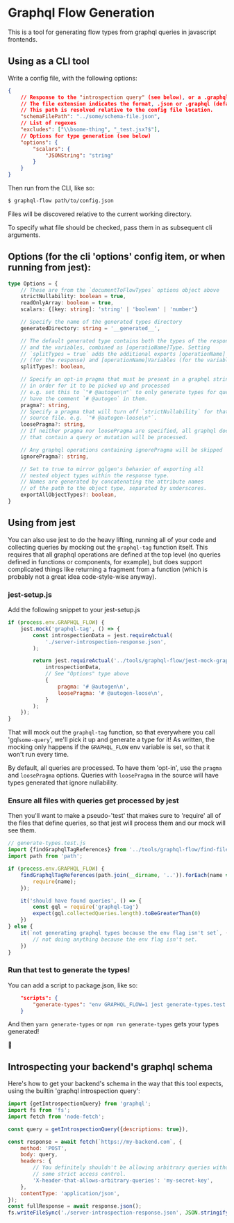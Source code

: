 # Graphql Flow Generation

This is a tool for generating flow types from graphql queries in javascript frontends.

## Using as a CLI tool

Write a config file, with the following options:

```json
{
    // Response to the "introspection query" (see below), or a .graphql schema file.
    // The file extension indicates the format, .json or .graphql (default .json).
    // This path is resolved relative to the config file location.
    "schemaFilePath": "../some/schema-file.json",
    // List of regexes
    "excludes": ["\\bsome-thing", "_test.jsx?$"],
    // Options for type generation (see below)
    "options": {
        "scalars": {
            "JSONString": "string"
        }
    }
}
```

Then run from the CLI, like so:

```bash
$ graphql-flow path/to/config.json
```

Files will be discovered relative to the current working directory.

To specify what file should be checked, pass them in as subsequent cli arguments.

## Options (for the cli 'options' config item, or when running from jest):

```ts
type Options = {
    // These are from the `documentToFlowTypes` options object above
    strictNullability: boolean = true,
    readOnlyArray: boolean = true,
    scalars: {[key: string]: 'string' | 'boolean' | 'number'}

    // Specify the name of the generated types directory
    generatedDirectory: string = '__generated__',

    // The default generated type contains both the types of the response
    // and the variables, combined as [operatioName]Type. Setting
    // `splitTypes = true` adds the additional exports [operationName]
    // (for the response) and [operationName]Variables (for the variables).
    splitTypes?: boolean,

    // Specify an opt-in pragma that must be present in a graphql string source
    // in order for it to be picked up and processed
    // e.g. set this to `"# @autogen\n"` to only generate types for queries that
    // have the comment `# @autogen` in them.
    pragma?: string,
    // Specify a pragma that will turn off `strictNullability` for that
    // source file. e.g. `"# @autogen-loose\n"`.
    loosePragma?: string,
    // If neither pragma nor loosePragma are specified, all graphql documents
    // that contain a query or mutation will be processed.

    // Any graphql operations containing ignorePragma will be skipped
    ignorePragma?: string,

    // Set to true to mirror gqlgen's behavior of exporting all
    // nested object types within the response type.
    // Names are generated by concatenating the attribute names
    // of the path to the object type, separated by underscores.
    exportAllObjectTypes?: boolean,
}
```

## Using from jest

You can also use jest to do the heavy lifting, running all of your code and collecting queries
by mocking out the `graphql-tag` function itself. This requires that all graphql operations are
defined at the top level (no queries defined in functions or components, for example), but does
support complicated things like returning a fragment from a function (which is probably
not a great idea code-style-wise anyway).

### jest-setup.js

Add the following snippet to your jest-setup.js

```js
if (process.env.GRAPHQL_FLOW) {
    jest.mock('graphql-tag', () => {
        const introspectionData = jest.requireActual(
            './server-introspection-response.json',
        );

        return jest.requireActual('../tools/graphql-flow/jest-mock-graphql-tag.js')(
            introspectionData,
            // See "Options" type above
            {
                pragma: '# @autogen\n',
                loosePragma: '# @autogen-loose\n',
            }
        );
    });
}
```

That will mock out the `graphql-tag` function, so that everywhere you call 'gql`some-query`', we'll pick it up and
generate a type for it! As written, the mocking only happens if the `GRAPHQL_FLOW` env variable is set, so that it won't run every time.

By default, all queries are processed. To have them 'opt-in', use the `pragma` and `loosePragma` options. Queries with `loosePragma` in the source will have types generated that ignore nullability.

### Ensure all files with queries get processed by jest

Then you'll want to make a pseudo-'test' that makes sure to 'require' all of the files that define queries, so that
jest will process them and our mock will see them. 
```js
// generate-types.test.js
import {findGraphqlTagReferences} from '../tools/graphql-flow/find-files-with-gql';
import path from 'path';

if (process.env.GRAPHQL_FLOW) {
    findGraphqlTagReferences(path.join(__dirname, '..')).forEach(name => {
        require(name);
    });

    it('should have found queries', () => {
        const gql = require('graphql-tag')
        expect(gql.collectedQueries.length).toBeGreaterThan(0)
    })
} else {
    it(`not generating graphql types because the env flag isn't set`, () => {
        // not doing anything because the env flag isn't set.
    })
}
```

### Run that test to generate the types!

You can add a script to package.json, like so:
```json
    "scripts": {
        "generate-types": "env GRAPHQL_FLOW=1 jest generate-types.test.js"
    }
```

And then `yarn generate-types` or `npm run generate-types` gets your types generated!

🚀

## Introspecting your backend's graphql schema
Here's how to get your backend's schema in the way that this tool expects, using the builtin 'graphql introspection query':

```js
import {getIntrospectionQuery} from 'graphql';
import fs from 'fs';
import fetch from 'node-fetch';

const query = getIntrospectionQuery({descriptions: true}),

const response = await fetch(`https://my-backend.com`, {
    method: 'POST',
    body: query,
    headers: {
        // You definitely shouldn't be allowing arbitrary queries without
        // some strict access control.
        'X-header-that-allows-arbitrary-queries': 'my-secret-key',
    },
    contentType: 'application/json',
});
const fullResponse = await response.json();
fs.writeFileSync('./server-introspection-response.json', JSON.stringify(fullResponse.data, null, 2));
```
